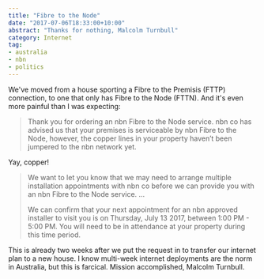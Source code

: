 ```yaml
---
title: "Fibre to the Node"
date: "2017-07-06T18:33:00+10:00"
abstract: "Thanks for nothing, Malcolm Turnbull"
category: Internet
tag:
- australia
- nbn
- politics
---
```

We've moved from a house sporting a Fibre to the Premisis (FTTP) connection, to one that only has Fibre to the Node (FTTN). And it's even more painful than I was expecting:

> Thank you for ordering an nbn Fibre to the Node service. nbn co has
advised us that your premises is serviceable by nbn Fibre to the Node, however,
the copper lines in your property haven’t been jumpered to the nbn network yet.

Yay, copper!

> We want to let you know that we may need to arrange multiple installation
appointments with nbn co before we can provide you with an nbn Fibre to
the Node service. …
> 
> We can confirm that your next appointment for an nbn approved installer to
visit you is on Thursday, July 13 2017, between 1:00 PM - 5:00 PM. You will
need to be in attendance at your property during this time period.

This is already two weeks after we put the request in to transfer our internet plan to a new house. I know multi-week internet deployments are the norm in Australia, but this is farcical. Mission accomplished, Malcolm Turnbull.

